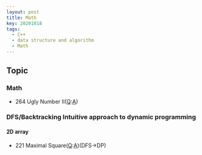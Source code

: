 ```yaml
---
layout: post
title: Math
key: 20201018
tags:
  - C++
  - data structure and algorithm
  - Math
---
```



## Topic
### Math
* 264 Ugly Number II([Q](https://leetcode.com/problems/ugly-number-ii/):[A]())






### DFS/Backtracking Intuitive approach to dynamic programming
#### 2D array
* 221 Maximal Square([Q](https://leetcode.com/problems/maximal-square/):[A]())(DFS->DP)

<!--more-->






